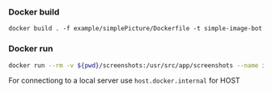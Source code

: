 ### Docker build
```
docker build . -f example/simplePicture/Dockerfile -t simple-image-bot
```

### Docker run
```bash
docker run --rm -v ${pwd}/screenshots:/usr/src/app/screenshots --name image-bot -e HOST=<host> -e PORT=<port> -e USERNAME=<username> -e PASSWORD=<password> simple-image-bot
```
For connectiong to a local server use `host.docker.internal` for HOST
